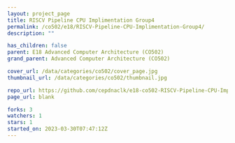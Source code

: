 ```yaml
---
layout: project_page
title: RISCV Pipeline CPU Implimentation Group4
permalink: /co502/e18/RISCV-Pipeline-CPU-Implimentation-Group4/
description: ""

has_children: false
parent: E18 Advanced Computer Architecture (CO502)
grand_parent: Advanced Computer Architecture (CO502)

cover_url: /data/categories/co502/cover_page.jpg
thumbnail_url: /data/categories/co502/thumbnail.jpg

repo_url: https://github.com/cepdnaclk/e18-co502-RISCV-Pipeline-CPU-Implimentation-Group4
page_url: blank

forks: 3
watchers: 1
stars: 1
started_on: 2023-03-30T07:47:12Z
---
```



